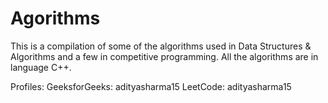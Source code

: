 # Agorithms
This is a compilation of some of the algorithms used in Data Structures & Algorithms and a few in competitive programming. All the algorithms are in language C++.

Profiles:
GeeksforGeeks: adityasharma15
LeetCode: adityasharma15

